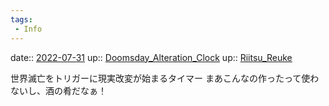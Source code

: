 ```yaml
---
tags:
 - Info
---
```


date:: [2022-07-31](Daily_Note/2022-07-31.md)
up:: [Doomsday_Alteration_Clock](../Bar/Novel/Nacaria/Doomsday_Alteration_Clock.md)
up:: [Riitsu_Reuke](../Bar/Novel/Nacaria/Riitsu_Reuke.md)

世界滅亡をトリガーに現実改変が始まるタイマー
まあこんなの作ったって使わないし、酒の肴だなぁ！